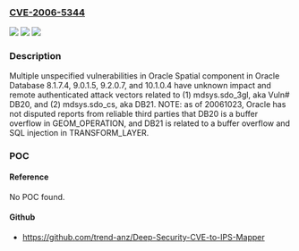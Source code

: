 ### [CVE-2006-5344](https://cve.mitre.org/cgi-bin/cvename.cgi?name=CVE-2006-5344)
![](https://img.shields.io/static/v1?label=Product&message=n%2Fa&color=blue)
![](https://img.shields.io/static/v1?label=Version&message=n%2Fa&color=blue)
![](https://img.shields.io/static/v1?label=Vulnerability&message=n%2Fa&color=brighgreen)

### Description

Multiple unspecified vulnerabilities in Oracle Spatial component in Oracle Database 8.1.7.4, 9.0.1.5, 9.2.0.7, and 10.1.0.4 have unknown impact and remote authenticated attack vectors related to (1) mdsys.sdo_3gl, aka Vuln# DB20, and (2) mdsys.sdo_cs, aka DB21.  NOTE: as of 20061023, Oracle has not disputed reports from reliable third parties that DB20 is a buffer overflow in GEOM_OPERATION, and DB21 is related to a buffer overflow and SQL injection in TRANSFORM_LAYER.

### POC

#### Reference
No POC found.

#### Github
- https://github.com/trend-anz/Deep-Security-CVE-to-IPS-Mapper

